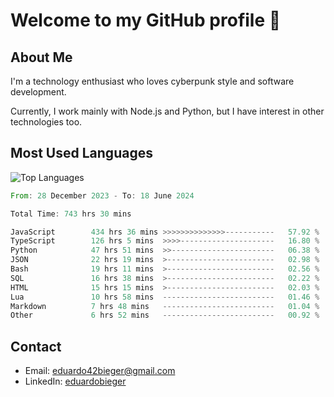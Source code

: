 # Welcome to my GitHub profile 👋

## About Me
I'm a technology enthusiast who loves cyberpunk style and software development.

Currently, I work mainly with Node.js and Python, but I have interest in other technologies too.

## Most Used Languages
![Top Languages](https://github-readme-stats.vercel.app/api/top-langs/?username=eduardobieger&layout=compact&theme=radical)

<!--START_SECTION:waka-->

```rust
From: 28 December 2023 - To: 18 June 2024

Total Time: 743 hrs 30 mins

JavaScript        434 hrs 36 mins >>>>>>>>>>>>>>-----------   57.92 %
TypeScript        126 hrs 5 mins  >>>>---------------------   16.80 %
Python            47 hrs 51 mins  >>-----------------------   06.38 %
JSON              22 hrs 19 mins  >------------------------   02.98 %
Bash              19 hrs 11 mins  >------------------------   02.56 %
SQL               16 hrs 38 mins  >------------------------   02.22 %
HTML              15 hrs 15 mins  >------------------------   02.03 %
Lua               10 hrs 58 mins  -------------------------   01.46 %
Markdown          7 hrs 48 mins   -------------------------   01.04 %
Other             6 hrs 52 mins   -------------------------   00.92 %
```

<!--END_SECTION:waka-->

## Contact
- Email: eduardo42bieger@gmail.com 
- LinkedIn: [eduardobieger](https://www.linkedin.com/in/eduardo-bieger/)
